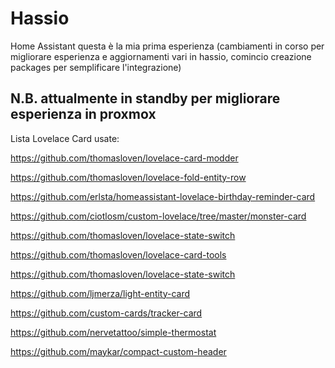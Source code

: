 # Hassio
Home Assistant
questa è la mia prima esperienza 
(cambiamenti in corso per migliorare esperienza e aggiornamenti vari in hassio, comincio creazione packages per semplificare l'integrazione)

## N.B. attualmente in standby per migliorare esperienza in proxmox

Lista Lovelace Card usate:

https://github.com/thomasloven/lovelace-card-modder

https://github.com/thomasloven/lovelace-fold-entity-row

https://github.com/erlsta/homeassistant-lovelace-birthday-reminder-card

https://github.com/ciotlosm/custom-lovelace/tree/master/monster-card

https://github.com/thomasloven/lovelace-state-switch

https://github.com/thomasloven/lovelace-card-tools

https://github.com/thomasloven/lovelace-state-switch

https://github.com/ljmerza/light-entity-card

https://github.com/custom-cards/tracker-card

https://github.com/nervetattoo/simple-thermostat

https://github.com/maykar/compact-custom-header
